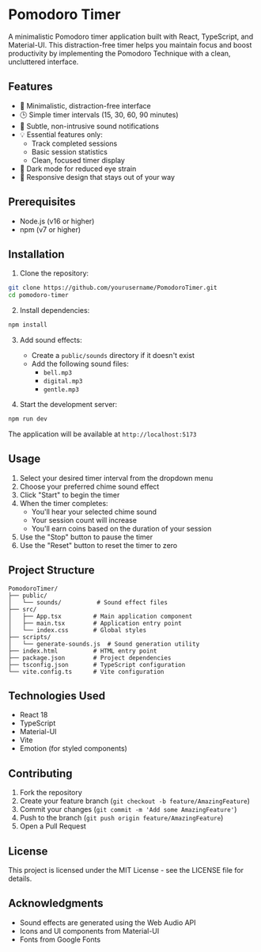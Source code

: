 # Pomodoro Timer

A minimalistic Pomodoro timer application built with React, TypeScript, and Material-UI. This distraction-free timer helps you maintain focus and boost productivity by implementing the Pomodoro Technique with a clean, uncluttered interface.

## Features

- 🎯 Minimalistic, distraction-free interface
- 🕒 Simple timer intervals (15, 30, 60, 90 minutes)
- 🔔 Subtle, non-intrusive sound notifications
- 💡 Essential features only:
  - Track completed sessions
  - Basic session statistics
  - Clean, focused timer display
- 🌙 Dark mode for reduced eye strain
- 📱 Responsive design that stays out of your way

## Prerequisites

- Node.js (v16 or higher)
- npm (v7 or higher)

## Installation

1. Clone the repository:
```bash
git clone https://github.com/yourusername/PomodoroTimer.git
cd pomodoro-timer
```

2. Install dependencies:
```bash
npm install
```

3. Add sound effects:
   - Create a `public/sounds` directory if it doesn't exist
   - Add the following sound files:
     - `bell.mp3`
     - `digital.mp3`
     - `gentle.mp3`

4. Start the development server:
```bash
npm run dev
```

The application will be available at `http://localhost:5173`

## Usage

1. Select your desired timer interval from the dropdown menu
2. Choose your preferred chime sound effect
3. Click "Start" to begin the timer
4. When the timer completes:
   - You'll hear your selected chime sound
   - Your session count will increase
   - You'll earn coins based on the duration of your session
5. Use the "Stop" button to pause the timer
6. Use the "Reset" button to reset the timer to zero

## Project Structure

```
PomodoroTimer/
├── public/
│   └── sounds/          # Sound effect files
├── src/
│   ├── App.tsx         # Main application component
│   ├── main.tsx        # Application entry point
│   └── index.css       # Global styles
├── scripts/
│   └── generate-sounds.js  # Sound generation utility
├── index.html          # HTML entry point
├── package.json        # Project dependencies
├── tsconfig.json       # TypeScript configuration
└── vite.config.ts      # Vite configuration
```

## Technologies Used

- React 18
- TypeScript
- Material-UI
- Vite
- Emotion (for styled components)

## Contributing

1. Fork the repository
2. Create your feature branch (`git checkout -b feature/AmazingFeature`)
3. Commit your changes (`git commit -m 'Add some AmazingFeature'`)
4. Push to the branch (`git push origin feature/AmazingFeature`)
5. Open a Pull Request

## License

This project is licensed under the MIT License - see the LICENSE file for details.

## Acknowledgments

- Sound effects are generated using the Web Audio API
- Icons and UI components from Material-UI
- Fonts from Google Fonts 